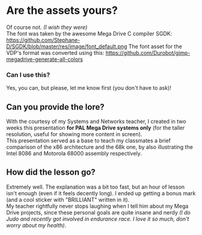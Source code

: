 # Are the assets yours?
Of course not. *(I wish they were)*  
The font was taken by the awesome Mega Drive C compiler SGDK: https://github.com/Stephane-D/SGDK/blob/master/res/image/font_default.png
The font asset for the VDP's format was converted using this: https://github.com/Durobot/gimp-megadrive-generate-all-colors

### Can I use this?
Yes, you can, but please, let me know first (you don't have to ask)!

## Can you provide the lore?
With the courtesy of my Systems and Networks teacher, I created in two weeks this presentation **for PAL Mega Drive systems only** (for the taller resolution, useful for showing more content in screen).  
This presentation served as a base to teach my classmates a brief comparison of the x86 architecture and the 68k one, by also illustrating the Intel 8086 and Motorola 68000 assembly respectively.

## How did the lesson go?
Extremely well. The explanation was a bit too fast, but an hour of lesson isn't enough (even if it feels decently long). I ended up getting a bonus mark (and a cool sticker with "BRILLIANT" written in it).  
My teacher rightfully never stops laughing when I tell him about my Mega Drive projects, since these personal goals are quite insane and nerdy *(I do Judo and recently got involved in endurance race. I love it so much, don't worry about my health)*.
